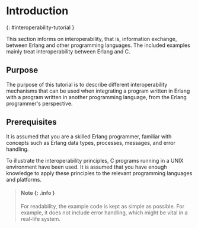 <!--
%CopyrightBegin%

SPDX-License-Identifier: Apache-2.0

Copyright Ericsson AB 2023-2024. All Rights Reserved.

Licensed under the Apache License, Version 2.0 (the "License");
you may not use this file except in compliance with the License.
You may obtain a copy of the License at

    http://www.apache.org/licenses/LICENSE-2.0

Unless required by applicable law or agreed to in writing, software
distributed under the License is distributed on an "AS IS" BASIS,
WITHOUT WARRANTIES OR CONDITIONS OF ANY KIND, either express or implied.
See the License for the specific language governing permissions and
limitations under the License.

%CopyrightEnd%
-->
# Introduction

[](){: #interoperability-tutorial }

This section informs on interoperability, that is, information exchange, between
Erlang and other programming languages. The included examples mainly treat
interoperability between Erlang and C.

## Purpose

The purpose of this tutorial is to describe different interoperability
mechanisms that can be used when integrating a program written in Erlang with a
program written in another programming language, from the Erlang programmer's
perspective.

## Prerequisites

It is assumed that you are a skilled Erlang programmer, familiar with concepts
such as Erlang data types, processes, messages, and error handling.

To illustrate the interoperability principles, C programs running in a UNIX
environment have been used. It is assumed that you have enough knowledge to
apply these principles to the relevant programming languages and platforms.

> #### Note {: .info }
>
> For readability, the example code is kept as simple as possible. For example,
> it does not include error handling, which might be vital in a real-life
> system.
